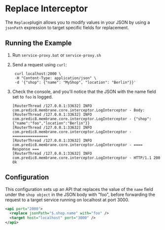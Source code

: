 # Replace Interceptor

The `Replace`plugin allows you to modify values in your JSON by using a `jsonPath` expression to target specific fields for replacement.
## Running the Example

1. Run `service-proxy.bat` or `service-proxy.sh`
2. Send a request using `curl`:

   ```shell
    curl localhost:2000 \
    -H "Content-Type: application/json" \
    -d '{"shop": {"name": "MyShop", "location": "Berlin"}}'
    ```
3. Check the console, and you'll notice that the JSON with the name field set to `foo` is logged.
    ```
    [RouterThread /127.0.0.1:33632] INFO com.predic8.membrane.core.interceptor.LogInterceptor - Body:
    [RouterThread /127.0.0.1:33632] INFO com.predic8.membrane.core.interceptor.LogInterceptor - {"shop":{"name":"foo","location":"Berlin"}}
    [RouterThread /127.0.0.1:33632] INFO com.predic8.membrane.core.interceptor.LogInterceptor - ================
    [RouterThread /127.0.0.1:33632] INFO com.predic8.membrane.core.interceptor.LogInterceptor - ==== Response ===
    [RouterThread /127.0.0.1:33632] INFO com.predic8.membrane.core.interceptor.LogInterceptor - HTTP/1.1 200 Ok
    ```

## Configuration

This configuration sets up an API that replaces the value of the `name` field under the `shop object` in the JSON body with "foo", before forwarding the request to a target service running on localhost at port 3000.
```xml
<api port="2000">
  <replace jsonPath="$.shop.name" with="foo" />
  <target host="localhost" port="3000" />
</api>
```